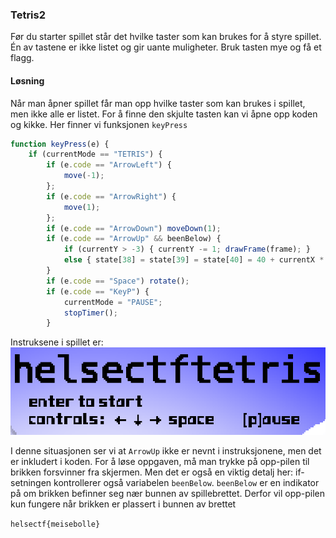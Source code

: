 ### Tetris2
Før du starter spillet står det hvilke taster som kan brukes for å styre spillet. Én av tastene er ikke listet og gir uante muligheter. Bruk tasten mye og få et flagg.

#### Løsning
Når man åpner spillet får man opp hvilke taster som kan brukes i spillet, men ikke alle er listet. For å finne den skjulte tasten kan vi åpne opp koden og kikke. Her finner vi funksjonen `keyPress`

```javascript
function keyPress(e) {
    if (currentMode == "TETRIS") {
        if (e.code == "ArrowLeft") {
            move(-1);
        };
        if (e.code == "ArrowRight") {
            move(1);
        };
        if (e.code == "ArrowDown") moveDown(1);
        if (e.code == "ArrowUp" && beenBelow) {
            if (currentY > -3) { currentY -= 1; drawFrame(frame); }
            else { state[38] = state[39] = state[40] = 40 + currentX * 6; state[41] = currentTetro; state[42] = currentRot; newTetro();}
        }
        if (e.code == "Space") rotate();
        if (e.code == "KeyP") {
            currentMode = "PAUSE";
            stopTimer();
        }
```

Instruksene i spillet er:\
![taster](taster.png)

I denne situasjonen ser vi at `ArrowUp` ikke er nevnt i instruksjonene, men det er inkludert i koden. For å løse oppgaven, må man trykke på opp-pilen til brikken forsvinner fra skjermen. Men det er også en viktig detalj her: if-setningen kontrollerer også variabelen `beenBelow`. `beenBelow` er en indikator på om brikken befinner seg nær bunnen av spillebrettet. Derfor vil opp-pilen kun fungere når brikken er plassert i bunnen av brettet

`helsectf{meisebolle}`
